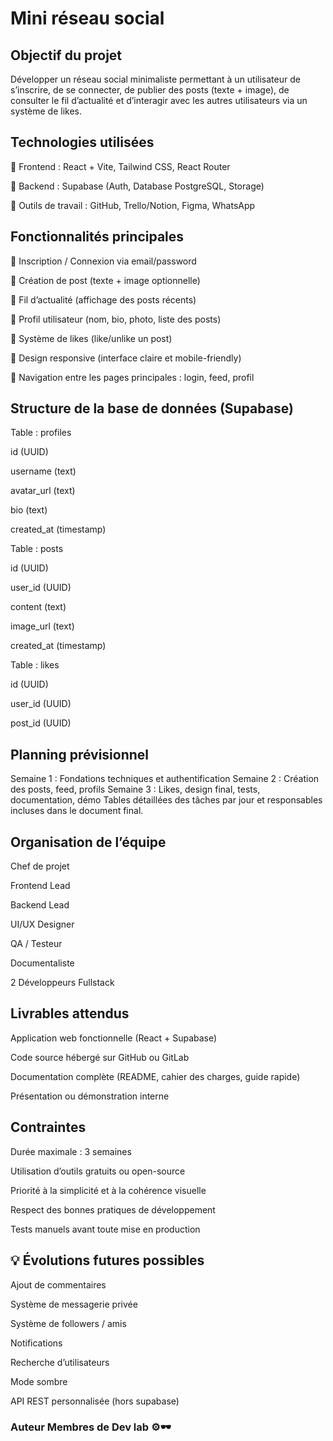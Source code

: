 # Mini réseau social


## Objectif du projet

Développer un réseau social minimaliste permettant à un utilisateur de s’inscrire, de se connecter, de publier des posts (texte + image), de consulter le fil d’actualité et d’interagir avec les autres utilisateurs via un système de likes.

## Technologies utilisées

📌 Frontend : React + Vite, Tailwind CSS, React Router

📌 Backend : Supabase (Auth, Database PostgreSQL, Storage)

📌 Outils de travail : GitHub, Trello/Notion, Figma, WhatsApp

## Fonctionnalités principales

📌 Inscription / Connexion via email/password

📌 Création de post (texte + image optionnelle)

📌 Fil d’actualité (affichage des posts récents)

📌 Profil utilisateur (nom, bio, photo, liste des posts)

📌 Système de likes (like/unlike un post)

📌 Design responsive (interface claire et mobile-friendly)

📌 Navigation entre les pages principales : login, feed, profil

## Structure de la base de données (Supabase)

Table : profiles

id (UUID)

username (text)

avatar_url (text)

bio (text)

created_at (timestamp)

Table : posts

id (UUID)

user_id (UUID)

content (text)

image_url (text)

created_at (timestamp)

Table : likes

id (UUID)

user_id (UUID)

post_id (UUID)

## Planning prévisionnel

Semaine 1 : Fondations techniques et authentification Semaine 2 : Création des posts, feed, profils Semaine 3 : Likes, design final, tests, documentation, démo
Tables détaillées des tâches par jour et responsables incluses dans le document final.

## Organisation de l’équipe

Chef de projet

Frontend Lead

Backend Lead

UI/UX Designer

QA / Testeur

Documentaliste

2 Développeurs Fullstack

## Livrables attendus

Application web fonctionnelle (React + Supabase)

Code source hébergé sur GitHub ou GitLab

Documentation complète (README, cahier des charges, guide rapide)

Présentation ou démonstration interne

## Contraintes

Durée maximale : 3 semaines

Utilisation d’outils gratuits ou open-source

Priorité à la simplicité et à la cohérence visuelle

Respect des bonnes pratiques de développement

Tests manuels avant toute mise en production

## 💡 Évolutions futures possibles

Ajout de commentaires

Système de messagerie privée

Système de followers / amis

Notifications

Recherche d’utilisateurs

Mode sombre

API REST personnalisée (hors supabase)

### Auteur Membres de Dev lab ⚙️🕶️
